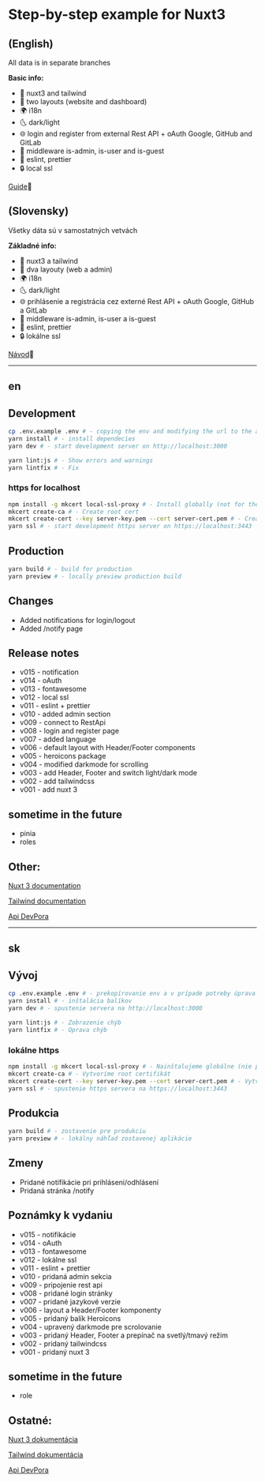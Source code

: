# Step-by-step example for Nuxt3

## (English)

All data is in separate branches

**Basic info:**

- 🚧 nuxt3 and tailwind
- 🎨 two layouts (website and dashboard)
- 🌍 i18n
- 🌜 dark/light
- 🌐 login and register from external Rest API + oAuth Google, GitHub and GitLab
- 🔑 middleware is-admin, is-user and is-guest
- 🔧 eslint, prettier
- 🔒 local ssl

[Guide](#en)📖 

## (Slovensky)

Všetky dáta sú v samostatných vetvách

**Základné info:**

- 🚧 nuxt3 a tailwind
- 🎨 dva layouty (web a admin)
- 🌍 i18n
- 🌜 dark/light
- 🌐 prihlásenie a registrácia cez externé Rest API + oAuth Google, GitHub a GitLab
- 🔑 middleware is-admin, is-user a is-guest
- 🔧 eslint, prettier
- 🔒 lokálne ssl

[Návod](#sk)📖 

---

## en

## Development

```bash
cp .env.example .env # - copying the env and modifying the url to the api if necessary
yarn install # - install dependecies
yarn dev # - start development server on http://localhost:3000

yarn lint:js # - Show errors and warnings
yarn lintfix # - Fix
```

### https for localhost
```bash
npm install -g mkcert local-ssl-proxy # - Install globally (not for the project) mkcert and ssl proxy
mkcert create-ca # - Create root cert
mkcert create-cert --key server-key.pem --cert server-cert.pem # - Create cert for page
yarn ssl # - start development https server on https://localhost:3443
```

## Production

```bash
yarn build # - build for production
yarn preview # - locally preview production build
```

## Changes

- Added notifications for login/logout
- Added /notify page

## Release notes

- v015 - notification
- v014 - oAuth
- v013 - fontawesome
- v012 - local ssl
- v011 - eslint + prettier
- v010 - added admin section
- v009 - connect to RestApi
- v008 - login and register page
- v007 - added language
- v006 - default layout with Header/Footer components
- v005 - heroicons package
- v004 - modified darkmode for scrolling
- v003 - add Header, Footer and switch light/dark mode
- v002 - add tailwindcss
- v001 - add nuxt 3

## sometime in the future

- pinia
- roles

## Other:

[Nuxt 3 documentation](https://nuxt.com/docs/getting-started/introduction)

[Tailwind documentation](https://tailwindcss.com/docs/installation)

[Api DevPora](https://laravel-rest-api-with-passport-postman.devpora.com/)

---

## sk

## Vývoj

```bash
cp .env.example .env # - prekopírovanie env a v prípade potreby úprava url na api
yarn install # - inštalácia balíkov
yarn dev # - spustenie servera na http://localhost:3000

yarn lint:js # - Zobrazenie chýb
yarn lintfix # - Oprava chýb
```

### lokálne https
```bash
npm install -g mkcert local-ssl-proxy # - Nainštalujeme globálne (nie pre projekt) mkcert a ssl proxy
mkcert create-ca # - Vytvoríme root certifikát
mkcert create-cert --key server-key.pem --cert server-cert.pem # - Vytvoríme certifikát
yarn ssl # - spustenie https servera na https://localhost:3443
```

## Produkcia

```bash
yarn build # - zostavenie pre produkciu
yarn preview # - lokálny náhľad zostavenej aplikácie
```

## Zmeny

- Pridané notifikácie pri prihláseni/odhlásení
- Pridaná stránka /notify

## Poznámky k vydaniu

- v015 - notifikácie
- v014 - oAuth
- v013 - fontawesome
- v012 - lokálne ssl
- v011 - eslint + prettier
- v010 - pridaná admin sekcia
- v009 - pripojenie rest api
- v008 - pridané login stránky
- v007 - pridané jazykové verzie
- v006 - layout a Header/Footer komponenty
- v005 - pridaný balík Heroicons
- v004 - upravený darkmode pre scrolovanie
- v003 - pridaný Header, Footer a prepínač na svetlý/tmavý režim
- v002 - pridaný tailwindcss
- v001 - pridaný nuxt 3

## sometime in the future

- role

## Ostatné:

[Nuxt 3 dokumentácia](https://nuxt.com/docs/getting-started/introduction)

[Tailwind dokumentácia](https://tailwindcss.com/docs/installation)

[Api DevPora](https://laravel-rest-api-with-passport-postman.devpora.com/)
